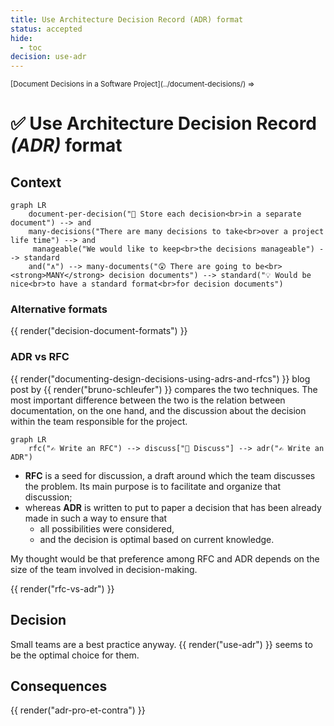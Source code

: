 ```yaml
---
title: Use Architecture Decision Record (ADR) format
status: accepted
hide:
  - toc
decision: use-adr
---
```


<small markdown>
[Document Decisions in a Software Project](../document-decisions/) ⇒
</small>

# :white_check_mark: Use **Architecture Decision Record** _(ADR)_ format

## Context

```mermaid
graph LR
    document-per-decision("📄 Store each decision<br>in a separate document") --> and
    many-decisions("There are many decisions to take<br>over a project life time") --> and
     manageable("We would like to keep<br>the decisions manageable") --> standard
    and("∧") --> many-documents("😲 There are going to be<br><strong>MANY</strong> decision documents") --> standard("💡 Would be nice<br>to have a standard format<br>for decision documents")
```

### Alternative formats

{{ render("decision-document-formats") }}

### ADR vs RFC

{{ render("documenting-design-decisions-using-adrs-and-rfcs") }} blog post by {{ render("bruno-schleufer") }} compares the two techniques. The most important difference between the two is the relation between documentation, on the one hand, and the discussion about the decision within the team responsible for the project.

```mermaid
graph LR
    rfc("✍️ Write an RFC") --> discuss["💬 Discuss"] --> adr("✍️ Write an ADR")
```

* **RFC** is a seed for discussion, a draft around which the team discusses the problem. Its main purpose is to facilitate and organize that discussion;
* whereas **ADR** is written to put to paper a decision that has been already made in such a way to ensure that
  * all possibilities were considered,
  * and the decision is optimal based on current knowledge.

My thought would be that preference among RFC and ADR depends on the size of the team involved in decision-making.

{{ render("rfc-vs-adr") }}

## Decision

Small teams are a best practice anyway. {{ render("use-adr") }} seems to be the optimal choice for them.

## Consequences

{{ render("adr-pro-et-contra") }}
